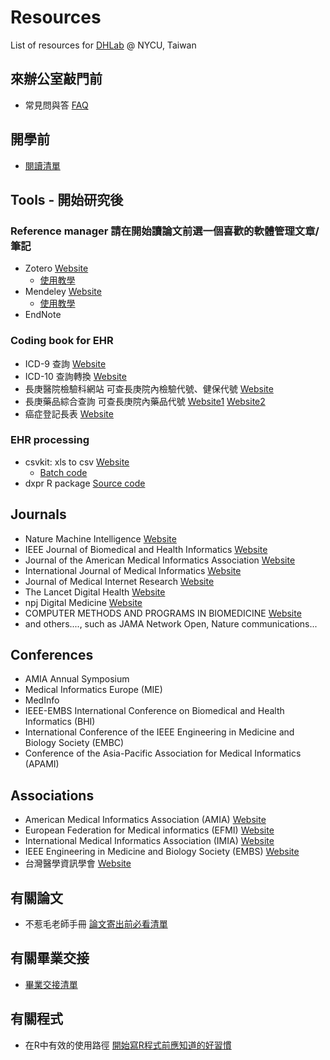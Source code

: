 # Resources
List of resources for [DHLab](https://dhlab-tseng.github.io) @ NYCU, Taiwan

## 來辦公室敲門前
- 常見問與答 [FAQ](https://github.com/DHLab-TSENG/Resources/blob/master/FAQ.md)

## 開學前
- [閱讀清單](https://github.com/DHLab-TSENG/Resources/blob/master/ReadingList.md) 

## Tools - 開始研究後

### Reference manager 請在開始讀論文前選一個喜歡的軟體管理文章/筆記
- Zotero [Website](https://www.zotero.org/)
  - [使用教學](http://tul.blog.ntu.edu.tw/archives/category/%E5%85%B6%E4%BB%96%E6%9B%B8%E7%9B%AE%E7%AE%A1%E7%90%86%E8%BB%9F%E9%AB%94/zotero)
- Mendeley [Website](https://www.mendeley.com/)
  - [使用教學](http://tul.blog.ntu.edu.tw/archives/5344)
- EndNote

### Coding book for EHR
- ICD-9 查詢 [Website](http://www.icd9data.com/)
- ICD-10 查詢轉換 [Website](http://www.icd10data.com/)
- 長庚醫院檢驗科網站 可查長庚院內檢驗代號、健保代號 [Website](https://www1.cgmh.org.tw/intr/intr2/c3920/sop/mastermanage.asp)
- 長庚藥品綜合查詢 可查長庚院內藥品代號 [Website1](https://www.cgmh.org.tw/stor/drug001.aspx) [Website2](http://cghasp.cgmh.org.tw/newmedic/medic_main.asp)
- 癌症登記長表 [Website](https://www.mohw.gov.tw/dl-69830-995c0cf0-12c8-4649-a399-7fb790cead2e.html)
  
### EHR processing
- csvkit: xls to csv [Website](https://github.com/wireservice/csvkit)
    - [Batch code](https://github.com/DHLab-CGU/Resources/blob/master/Convert.bat)
- dxpr R package [Source code](https://github.com/DHLab-CGU/dxpr)
  
## Journals

- Nature Machine Intelligence [Website](https://www.nature.com/natmachintell/)
- IEEE Journal of Biomedical and Health Informatics [Website](https://ieeexplore.ieee.org/xpl/RecentIssue.jsp?punumber=6221020)
- Journal of the American Medical Informatics Association [Website](https://academic.oup.com/jamia)
- International Journal of Medical Informatics [Website](https://www.sciencedirect.com/journal/international-journal-of-medical-informatics)
- Journal of Medical Internet Research [Website](https://www.jmir.org/)
- The Lancet Digital Health [Website](https://www.thelancet.com/journals/landig/home)
- npj Digital Medicine [Website](https://www.nature.com/npjdigitalmed/)
- COMPUTER METHODS AND PROGRAMS IN BIOMEDICINE [Website](https://www.sciencedirect.com/journal/computer-methods-and-programs-in-biomedicine)
- and others...., such as JAMA Network Open, Nature communications...

## Conferences

- AMIA Annual Symposium 
- Medical Informatics Europe (MIE)
- MedInfo 
- IEEE-EMBS International Conference on Biomedical and Health Informatics (BHI)
- International Conference of the IEEE Engineering in Medicine and Biology Society (EMBC) 
- Conference of the Asia-Pacific Association for Medical Informatics (APAMI)

## Associations

- American Medical Informatics Association (AMIA) [Website](https://www.amia.org/)
- European Federation for Medical informatics (EFMI) [Website](https://www.efmi.org/)
- International Medical Informatics Association (IMIA) [Website](http://www.imia-medinfo.org/wp)
- IEEE Engineering in Medicine and Biology Society (EMBS) [Website](http://www.embs.org/)
- 台灣醫學資訊學會 [Website](http://www.medinfo.org.tw/)

## 有關論文

- 不惹毛老師手冊 [論文寄出前必看清單](https://github.com/DHLab-CGU/Resources/blob/master/ManuscriptCheckList.md)

## 有關畢業交接

- [畢業交接清單](https://github.com/DHLab-TSENG/Resources/blob/master/GraduationChecklist.md)

## 有關程式

- 在R中有效的使用路徑 [開始寫R程式前應知道的好習慣](https://github.com/DHLab-CGU/Resources/blob/master/RPathUse.md)


